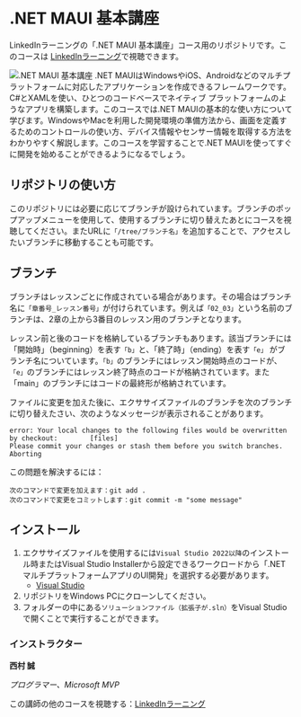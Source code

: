 # .NET MAUI 基本講座
LinkedInラーニングの「.NET MAUI 基本講座」コース用のリポジトリです。このコースは [LinkedInラーニング][lil-course-url]で視聴できます。

![.NET MAUI 基本講座][lil-thumbnail-url] 
.NET MAUIはWindowsやiOS、Androidなどのマルチプラットフォームに対応したアプリケーションを作成できるフレームワークです。C#とXAMLを使い、ひとつのコードベースでネイティブ プラットフォームのようなアプリを構築します。このコースでは.NET MAUIの基本的な使い方について学びます。WindowsやMacを利用した開発環境の準備方法から、画面を定義するためのコントロールの使い方、デバイス情報やセンサー情報を取得する方法をわかりやすく解説します。このコースを学習することで.NET MAUIを使ってすぐに開発を始めることができるようになるでしょう。

## リポジトリの使い方
このリポジトリには必要に応じてブランチが設けられています。ブランチのポップアップメニューを使用して、使用するブランチに切り替えたあとにコースを視聴してください。またURLに`「/tree/ブランチ名」`を追加することで、アクセスしたいブランチに移動することも可能です。

## ブランチ
ブランチはレッスンごとに作成されている場合があります。その場合はブランチ名に`「章番号_レッスン番号」`が付けられています。例えば`「02_03」`という名前のブランチは、2章の上から3番目のレッスン用のブランチとなります。

レッスン前と後のコードを格納しているブランチもあります。該当ブランチには「開始時」（beginning）を表す`「b」`と、「終了時」（ending）を表す`「e」` がブランチ名についています。`「b」`のブランチにはレッスン開始時点のコードが、`「e」`のブランチにはレッスン終了時点のコードが格納されています。また「main」のブランチにはコードの最終形が格納されています。

ファイルに変更を加えた後に、エクササイズファイルのブランチを次のブランチに切り替えたさい、次のようなメッセージが表示されることがあります。

    error: Your local changes to the following files would be overwritten by checkout:        [files]
    Please commit your changes or stash them before you switch branches.
    Aborting

この問題を解決するには：
	
    次のコマンドで変更を加えます：git add .
	次のコマンドで変更をコミットします：git commit -m "some message"

## インストール
1. エクササイズファイルを使用するには`Visual Studio 2022以降`のインストール時またはVisual Studio Installerから設定できるワークロードから「.NETマルチプラットフォームアプリのUI開発」を選択する必要があります。
	- [Visual Studio](https://visualstudio.microsoft.com/ja/downloads/)
2. リポジトリをWindows PCにクローンしてください。
3. フォルダーの中にある`ソリューションファイル（拡張子が.sln）`をVisual Studioで開くことで実行することができます。

### インストラクター

**西村 誠**

_プログラマー、Microsoft MVP_

この講師の他のコースを視聴する：[LinkedInラーニング](https://www.linkedin.com/learning/instructors/13315091)

[lil-course-url]: https://www.linkedin.com/learning/visual-studio-2022-essential-training
[lil-thumbnail-url]: https://media.licdn.com/dms/image/D560DAQHqiDI4viUJxQ/learning-public-crop_675_1200/0/1690215687891?e=2147483647&v=beta&t=E_cm5fe4EvRJYIEFXAOD17n0fAugg2jmpFVNsos-fl4
